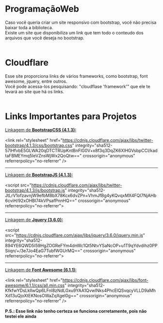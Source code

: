 # ProgramaçãoWeb
Caso você queria criar um site responsivo com bootstrap, você não precisa baixar toda a biblioteca.<br>
Existe um site que disponibiliza um link que tem todo o conteudo dos arquivos que você deseja no bootstrap. <br><br>

# Cloudflare
Esse site proporciona links de vários frameworks, como bootstrap, font awesome, jquery, entre outros. <br>
Você pode acessa-los pesquisando: "cloudflase 'framework'" que ele te levará ao site que há os links. <br><br>

# Links Importantes para Projetos
<u>Linkagem de <strong>BootstrapCSS (4.1.3): </strong></u>
<br><br>
\<link rel="stylesheet" href="https://cdnjs.cloudflare.com/ajax/libs/twitter-bootstrap/4.1.3/css/bootstrap.css" integrity="sha512-57lHfvbE5GLWA20qDTCTRUpKntBnFlG0V+x8f3q3DqZK6XlHGVsbpCCI/kadtaFBMEYmq5IeVZnsWjWx2QoQtw==" crossorigin="anonymous" referrerpolicy="no-referrer" /> 
<br><hr>

<u>Linkagem de <strong>BootstrapJS (4.1.3): </strong></u>
<br><br>
\<script src="https://cdnjs.cloudflare.com/ajax/libs/twitter-bootstrap/4.1.3/js/bootstrap.js" integrity="sha512-JtLrV1ofzavnjW9efbM8bX78Kcx6dvZPn+VhmJfBg4yKQvqxMX4FQI7NjAHb6cviH/92xOHBI74kVPsafPnnHQ==" crossorigin="anonymous" referrerpolicy="no-referrer"></script> 
<br><hr>

<u>Linkagem de <strong>Jquery (3.6.0): </strong></u>
<br><br>
\<script src="https://cdnjs.cloudflare.com/ajax/libs/jquery/3.6.0/jquery.min.js" integrity="sha512-894YE6QWD5I59HgZOGReFYm4dnWc1Qt5NtvYSaNcOP+u1T9qYdvdihz0PPSiiqn/+/3e7Jo4EaG7TubfWGUrMQ==" crossorigin="anonymous" referrerpolicy="no-referrer"></script>
<br><hr>

<u>Linkagem de <strong>Font Awesome (6.1.1): </strong></u>
<br><br>
\<link rel="stylesheet" href="https://cdnjs.cloudflare.com/ajax/libs/font-awesome/6.1.1/css/all.min.css" integrity="sha512-KfkfwYDsLkIlwQp6LFnl8zNdLGxu9YAA1QvwINks4PhcElQSvqcyVLLD9aMhXd13uQjoXtEKNosOWaZqXgel0g==" crossorigin="anonymous" referrerpolicy="no-referrer" />
<br><br>
<strong>P.S.: Esse link não tenho certeza se funciona corretamente, pois não testei ele ainda</strong>
